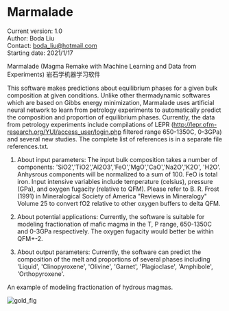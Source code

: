 # Marmalade

Current version: 1.0  
Author: Boda Liu  
Contact: boda_liu@hotmail.com  
Starting date: 2021/1/17  

Marmalade (Magma Remake with Machine Learning and Data from Experiments) 岩石学机器学习软件

This software makes predictions about equilibrium phases for a given bulk composition at given conditions. Unlike other thermadynamic softwares which are based on Gibbs energy minimization, Marmalade uses artificial neural network to learn from petrology experiments to automatically predict the composition and proportion of equilibrium phases. Currently, the data from petrology experiments include compilations of LEPR (http://lepr.ofm-research.org/YUI/access_user/login.php filtered range 650-1350C, 0-3GPa) and several new studies. The complete list of references is in a separate file references.txt.

1. About input parameters:
The input bulk composition takes a number of components: 'SiO2','TiO2','Al2O3','FeO','MgO','CaO','Na2O','K2O', 'H2O'. Anhysrous components will be normalized to a sum of 100. FeO is total iron.
Input intensive variables include temperature (celsius), pressure (GPa), and oxygen fugacity (relative to QFM). Please refer to B. R. Frost (1991) in Mineralogical Society of America "Reviews in Mineralogy" Volume 25 to convert fO2 relative to other oxygen buffers to delta QFM.

2. About potential applications:
Currently, the software is suitable for modeling fractionation of mafic magma in the T, P range, 650-1350C and 0-3GPa respectively. The oxygen fugacity would better be within QFM+-2.

3. About output parameters:
Currently, the software can predict the composition of the melt and proportions of several phases including 'Liquid', 'Clinopyroxene', 'Olivine', 'Garnet', 'Plagioclase', 'Amphibole', 'Orthopyroxene'.

An example of modeling fractionation of hydrous magmas.

![gold_fig](https://user-images.githubusercontent.com/30700234/113654301-2150cb00-965d-11eb-9e2c-98c5cdcb20bf.png)
